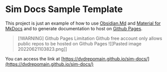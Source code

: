 # Sim Docs Sample Template
This project is just an example of how to use [Obsidian.Md](https://obsidian.md/) and [Material for MkDocs](https://squidfunk.github.io/mkdocs-material/) and  to generate documentation to host on [Github Pages](https://pages.github.com/).

> [!WARNING] Github Pages Limitation
> Github free account only allows public repos to be hosted on Github Pages
> ![[Pasted image 20220621103823.png]]



You can access the link at [https://dvdrepomain.github.io/sim-docs/](https://dvdrepomain.github.io/sim-docs/)
